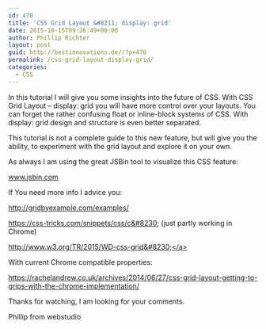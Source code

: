 ```yaml
---
id: 470
title: 'CSS Grid Layout &#8211; display: grid'
date: 2015-10-15T09:26:49+00:00
author: Phillip Richter
layout: post
guid: http://bestinnovations.de//?p=470
permalink: /css-grid-layout-display-grid/
categories:
  - CSS
---
```

In this tutorial I will give you some insights into the future of CSS. With CSS Grid Layout &#8211; display: grid you will have more control over your layouts. You can forget the rather confusing float or inline-block systems of CSS. With display: grid design and structure is even better separated.
  
This tutorial is not a complete guide to this new feature, but will give you the ability, to experiment with the grid layout and explore it on your own.

As always I am using the great JSBin tool to visualize this CSS feature:
  
www.jsbin.com

If You need more info I advice you:

<a class="yt-uix-redirect-link" dir="ltr" title="http://gridbyexample.com/examples/" href="http://gridbyexample.com/examples/" target="_blank" rel="nofollow">http://gridbyexample.com/examples/</a>
  
<a class="yt-uix-redirect-link" dir="ltr" title="https://css-tricks.com/snippets/css/complete-guide-grid/" href="https://css-tricks.com/snippets/css/complete-guide-grid/" target="_blank" rel="nofollow">https://css-tricks.com/snippets/css/c&#8230; (just partly working in Chrome)</a>
  
<a class="yt-uix-redirect-link" dir="ltr" title="http://www.w3.org/TR/2015/WD-css-grid-1-20150917/" href="http://www.w3.org/TR/2015/WD-css-grid-1-20150917/" target="_blank" rel="nofollow">http://www.w3.org/TR/2015/WD-css-grid&#8230;</a>

With current Chrome compatible properties:

https://rachelandrew.co.uk/archives/2014/06/27/css-grid-layout-getting-to-grips-with-the-chrome-implementation/

Thanks for watching, I am looking for your comments.

Phillip from webstudio